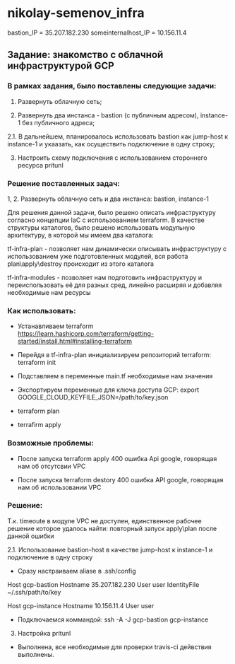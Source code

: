 # nikolay-semenov_infra
bastion_IP = 35.207.182.230
someinternalhost_IP = 10.156.11.4

## Задание: знакомство с облачной инфраструктурой GCP

### В рамках задания, было поставлены следующие задачи:

1. Развернуть облачную сеть;

2. Развернуть два инстанса - bastion (с публичным адресом), instance-1 без публичного адреса;

2.1. В дальнейшем, планировалось использовать bastion как jump-host к instance-1 и укаазать, как осуществить подключение в одну строку;

3. Настроить схему подключения с использованием стороннего ресурса pritunl

### Решение поставленных задач:

1, 2. Развернуть облачную сеть и два инстанса: bastion, instance-1

Для решения данной задачи, было решено описать инфраструктуру согласно концепции IaC с использованием terraform. В качестве структуры каталогов,
было решено использовать модульную архитектуру, в которой мы имеем два каталога:

tf-infra-plan - позволяет нам динамически описывать инфраструктуру с использованием уже подготовленных модулей, вся работа plan\apply\destroy происходит из этого каталога

tf-infra-modules - позволяет нам подготовить инфраструктуру и переиспользовать её для разных сред, линейно расширяя и добавляя необходимые нам ресурсы

### Как использовать:

- Устанавливаем terraform https://learn.hashicorp.com/terraform/getting-started/install.html#installing-terraform

- Перейдя в tf-infra-plan инициализируем репозиторий terraform: terraform init

- Подставляем в переменные main.tf необходимые нам значения

- Экспортируем переменные для ключа доступа GCP: export GOOGLE_CLOUD_KEYFILE_JSON=/path/to/key.json

- terraform plan

- terrafirm apply

### Возможные проблемы:

- После запуска terraform apply 400 ошибка Api google, говорящая нам об отсутсвии VPC

- После запуска terraform destory 400 ошибка API google, говорящая нам об использовании VPC

### Решение:

Т.к. timeoute в модуле VPC не доступен, единственное рабочее решение которое удалось найти: повторный запуск apply\plan после данной ошибки

2.1. Использование bastion-host в качестве jump-host к instance-1 и подключение в одну строку

- Сразу настраиваем aliase в .ssh/config

Host gcp-bastion
  Hostname 35.207.182.230
  User user
  IdentityFile ~/.ssh/path/to/key

Host gcp-instance
  Hostname 10.156.11.4
  User user

- Подключаемся коммандой: ssh -A -J gcp-bastion gcp-instance

3. Настройка pritunl

- Выполнена, все необходимые для проверки travis-ci дейвствия выполнены.

